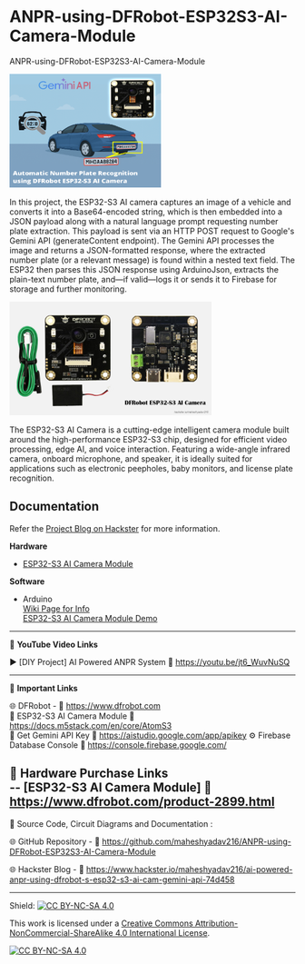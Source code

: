 # ANPR-using-DFRobot-ESP32S3-AI-Camera-Module
ANPR-using-DFRobot-ESP32S3-AI-Camera-Module  
  
<img src="/Images/mah216-hack-thumb.png" height="200">  
  
In this project, the ESP32-S3 AI camera captures an image of a vehicle and converts it into a Base64-encoded string, which is then embedded into a JSON payload along with a natural language prompt requesting number plate extraction. This payload is sent via an HTTP POST request to Google's Gemini API (generateContent endpoint). The Gemini API processes the image and returns a JSON-formatted response, where the extracted number plate (or a relevant message) is found within a nested text field. The ESP32 then parses this JSON response using ArduinoJson, extracts the plain-text number plate, and—if valid—logs it or sends it to Firebase for storage and further monitoring. 

  
<img src="/Images/DF-Esp32S3.jpg" height="200">  
  
The ESP32-S3 AI Camera is a cutting-edge intelligent camera module built around the high-performance ESP32-S3 chip, designed for efficient video processing, edge AI, and voice interaction. Featuring a wide-angle infrared camera, onboard microphone, and speaker, it is ideally suited for applications such as electronic peepholes, baby monitors, and license plate recognition.
  
  
## Documentation

Refer the [Project Blog on Hackster](https://www.hackster.io/maheshyadav216/ai-powered-anpr-using-dfrobot-s-esp32-s3-ai-cam-gemini-api-74d458) for more information.  

**Hardware**
- [ESP32-S3 AI Camera Module](https://www.dfrobot.com/product-2899.html)  
  
**Software**
- Arduino  
    [Wiki Page for Info](https://wiki.dfrobot.com/SKU_DFR1154_ESP32_S3_AI_CAM)  
    [ESP32-S3 AI Camera Module Demo](https://dfimg.dfrobot.com/enshop/20250331/dfr1154-en.mp4)  
  
------------------------------------------------------------------------------------------------------

📕 **YouTube Video Links**  

▶️  [DIY Project] AI Powered ANPR System 🔗  https://youtu.be/jt6_WuvNuSQ   
  
-------------------------------------------------------------------------------------------------------
📒 **Important Links**  
 
🌐 DFRobot - 🔗 https://www.dfrobot.com  
📒 ESP32-S3 AI Camera Module 🔗 https://docs.m5stack.com/en/core/AtomS3  
🔑 Get Gemini API Key 🔗 https://aistudio.google.com/app/apikey 
⚙️ Firebase Database Console 🔗 https://console.firebase.google.com/  

🛒 Hardware Purchase Links  
--   [ESP32-S3 AI Camera Module]  🔗 https://www.dfrobot.com/product-2899.html  
------------------------------------------------------------------------------------------------------

📜 Source Code, Circuit Diagrams and Documentation : 

🌐 GitHub Repository - 🔗 https://github.com/maheshyadav216/ANPR-using-DFRobot-ESP32S3-AI-Camera-Module    
  
🌐 Hackster Blog - 🔗 https://www.hackster.io/maheshyadav216/ai-powered-anpr-using-dfrobot-s-esp32-s3-ai-cam-gemini-api-74d458  
  
------------------------------------------------------------------------------------------  

Shield: [![CC BY-NC-SA 4.0][cc-by-nc-sa-shield]][cc-by-nc-sa]

This work is licensed under a
[Creative Commons Attribution-NonCommercial-ShareAlike 4.0 International License][cc-by-nc-sa].

[![CC BY-NC-SA 4.0][cc-by-nc-sa-image]][cc-by-nc-sa]

[cc-by-nc-sa]: http://creativecommons.org/licenses/by-nc-sa/4.0/
[cc-by-nc-sa-image]: https://licensebuttons.net/l/by-nc-sa/4.0/88x31.png
[cc-by-nc-sa-shield]: https://img.shields.io/badge/License-CC%20BY--NC--SA%204.0-lightgrey.svg
